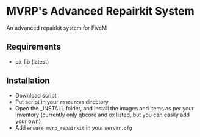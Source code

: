 # MVRP's Advanced Repairkit System
An advanced repairkit system for FiveM

## Requirements
- ox_lib (latest)

## Installation
- Download script
- Put script in your `resources` directory
- Open the _INSTALL folder, and install the images and items as per your inventory (currently only qbcore and ox listed, but you can easily add your own)
- Add `ensure mvrp_repairkit` in your `server.cfg`
